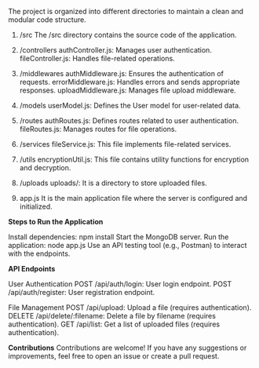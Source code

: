 The project is organized into different directories to maintain a clean and modular code structure.

1. /src
The /src directory contains the source code of the application.

2. /controllers
authController.js: Manages user authentication.
fileController.js: Handles file-related operations.

3. /middlewares
authMiddleware.js: Ensures the authentication of requests.
errorMiddleware.js: Handles errors and sends appropriate responses.
uploadMiddleware.js: Manages file upload middleware.

4. /models
userModel.js: Defines the User model for user-related data.

5. /routes
authRoutes.js: Defines routes related to user authentication.
fileRoutes.js: Manages routes for file operations.

6. /services
fileService.js: This file implements file-related services.

7. /utils
encryptionUtil.js: This file contains utility functions for encryption and decryption.

8. /uploads
uploads/: It is a directory to store uploaded files.

9. app.js
It is the main application file where the server is configured and initialized.


**Steps to Run the Application**

Install dependencies: npm install
Start the MongoDB server.
Run the application: node app.js
Use an API testing tool (e.g., Postman) to interact with the endpoints.

**API Endpoints**

User Authentication
POST /api/auth/login: User login endpoint.
POST /api/auth/register: User registration endpoint.

File Management
POST /api/upload: Upload a file (requires authentication).
DELETE /api/delete/:filename: Delete a file by filename (requires authentication).
GET /api/list: Get a list of uploaded files (requires authentication).

**Contributions**
Contributions are welcome! If you have any suggestions or improvements, feel free to open an issue or create a pull request.
